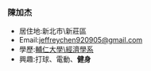 ### 陳加杰

- 居住地:新北市\新莊區
- Email:jeffreychen920905@gmail.com
- 學歷:[輔仁大學\經濟學系](https://www.fju.edu.tw/)
- 興趣:打球、電動、**健身**
